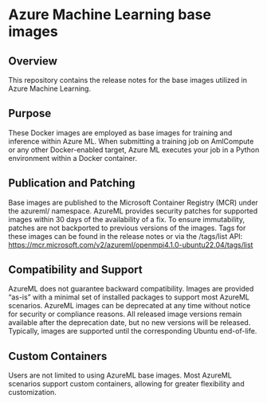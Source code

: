 # Azure Machine Learning base images
## Overview
This repository contains the release notes for the base images utilized in Azure Machine Learning.

## Purpose
These Docker images are employed as base images for training and inference within Azure ML. When submitting a training job on AmlCompute or any other Docker-enabled target, Azure ML executes your job in a Python environment within a Docker container.

## Publication and Patching
Base images are published to the Microsoft Container Registry (MCR) under the azureml/ namespace. AzureML provides security patches for supported images within 30 days of the availability of a fix. To ensure immutability, patches are not backported to previous versions of the images. Tags for these images can be found in the release notes or via the /tags/list API: https://mcr.microsoft.com/v2/azureml/openmpi4.1.0-ubuntu22.04/tags/list


## Compatibility and Support
AzureML does not guarantee backward compatibility. Images are provided “as-is” with a minimal set of installed packages to support most AzureML scenarios. AzureML images can be deprecated at any time without notice for security or compliance reasons. All released image versions remain available after the deprecation date, but no new versions will be released. Typically, images are supported until the corresponding Ubuntu end-of-life.

## Custom Containers
Users are not limited to using AzureML base images. Most AzureML scenarios support custom containers, allowing for greater flexibility and customization.
